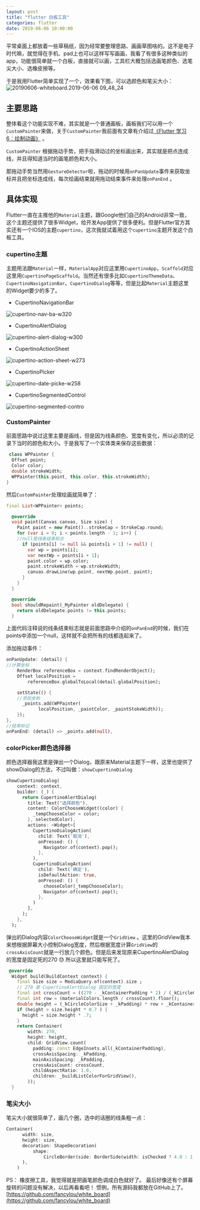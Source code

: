 ```yaml
---
layout: post
title: "flutter 白板工具"
categories: flutter
date: 2019-06-06 10:00:00
---
```


平常桌面上都放着一些草稿纸，因为经常要整理思路、画画草图啥的。这不是电子时代嘛，就觉得在手机、pad上也可以这样写写画画，我看了有很多这种类似的app，功能很简单就一个白板，直接就可以画，工具栏大概包括选画笔颜色、选笔尖大小、选橡皮擦等。

于是我用Flutter简单实现了一个，效果看下图，可以选颜色和笔尖大小：
![20190606-whiteboard.2019-06-06 09_48_24](http://img.muliba.net/2019-06-06-20190606-whiteboard.2019-06-06%2009_48_24.gif)



## 主要思路
整体看这个功能实现不难，其实就是一个普通画板，画板我们可以用一个`CustomPainter`来做，关于`CustomPainter`我前面有文章有介绍过[《Flutter 学习6：绘制动画》](http://www.muliba.net/flutter/2018/12/28/Flutter-%E5%AD%A6%E4%B9%A06-%E7%BB%98%E5%88%B6%E5%8A%A8%E7%94%BB.html)  。

`CustomPainter` 根据拖动手势，把手指滑动过的坐标画出来，其实就是把点连成线，并且得知道当时的画笔颜色和大小。

那拖动手势当然用`GestureDetector`啦，拖动的时候用`onPanUpdate`事件来获取坐标并且把坐标连成线，每次绘画结束就用拖动结束事件来处理`onPanEnd` 。

<!-- more -->

## 具体实现
Flutter一直在主推他的`Material`主题，跟Google他们自己的Android非常一致，这个主题还提供了很多Widget，给开发App提供了很多便利。但是Flutter官方其实还有一个IOS的主题`cupertino`，这次我就试着用这个`cupertino`主题开发这个白板工具。
### cupertino主题
主题用法跟`Material`一样，`MaterialApp`对应这里用`CupertinoApp`，`Scaffold`对应这里用`CupertinoPageScaffold`。当然还有很多比如`CupertinoThemeData`、`CupertinoNavigationBar`、`CupertinoDialog`等等，但是比起`Material`主题这里的Widget要少的多了。

* CupertinoNavigationBar

![cupertino-nav-ba-w320](http://img.muliba.net/2019-06-06-cupertino-nav-bar.png)
* CupertinoAlertDialog

![cupertino-alert-dialog-w300](http://img.muliba.net/2019-06-06-cupertino-alert-dialog.png)
* CupertinoActionSheet

![cupertino-action-sheet-w273](http://img.muliba.net/2019-06-06-cupertino-action-sheet.png)
* CupertinoPicker

![cupertino-date-picke-w258](http://img.muliba.net/2019-06-06-cupertino-date-picker.png)
* CupertinoSegmentedControl

![cupertino-segmented-contro](http://img.muliba.net/2019-06-06-cupertino-segmented-control.png)


### CustomPainter
前面思路中说过这里主要是画线，但是因为线条颜色、宽度有变化，所以必须的记录下当时的颜色和大小。于是我写了一个实体类来保存这些数据：

```dart
 class WPPainter {
  Offset point;
  Color color;
  double strokeWidth;
  WPPainter(this.point, this.color, this.strokeWidth);
}
```
然后`CustomPainter`处理绘画就简单了：

```dart
final List<WPPainter> points;

  @override
  void paint(Canvas canvas, Size size) {
    Paint paint = new Paint()..strokeCap = StrokeCap.round;
    for (var i = 0; i < points.length - 1; i++) {
    //null是线条结束标志
      if (points[i] != null && points[i + 1] != null) {
        var wp = points[i];
        var nextWp = points[i + 1];
        paint.color = wp.color;
        paint.strokeWidth = wp.strokeWidth;
        canvas.drawLine(wp.point, nextWp.point, paint);
      }
    }
  }

  @override
  bool shouldRepaint(_MyPainter oldDelegate) {
    return oldDelegate.points != this.points;
  }
```
上面代码注释说的线条结束标志就是前面思路中介绍的`onPanEnd`的时候，我们在points中添加一个null，这样就不会把所有的线都连起来了。

添加拖动事件：

```dart
onPanUpdate: (detail) {
//计算坐标
    RenderBox referenceBox = context.findRenderObject();
    Offset localPosition =
        referenceBox.globalToLocal(detail.globalPosition);

    setState(() {
    //添加坐标
      _points.add(WPPainter(
            localPosition, _paintColor, _paintStokeWidth));
    });
},
//结束标记
onPanEnd: (detail) => _points.add(null),
```
### colorPicker颜色选择器
颜色选择器我这里是弹出一个Dialog，跟原来Material主题下一样，这里也提供了showDialog的方法，不过叫做：`showCupertinoDialog`

```dart
showCupertinoDialog(
    context: context,
    builder: (_) {
      return CupertinoAlertDialog(
        title: Text("选择颜色"),
        content: ColorChooseWidget((color) {
          _tempChooseColor = color;
        }, selectedColor),
        actions: <Widget>[
          CupertinoDialogAction(
            child: Text('取消'),
            onPressed: () {
              Navigator.of(context).pop();
            },
          ),
          CupertinoDialogAction(
            child: Text('确定'),
            isDefaultAction: true,
            onPressed: () {
              chooseColor(_tempChooseColor);
              Navigator.of(context).pop();
            },
          )
        ],
      );
    },
  );
```

弹出的Dialog内容`ColorChooseWidget`就是一个`GridView` 。这里的GridView我本来想根据屏幕大小控制Dialog宽度，然后根据宽度计算`GridView`的`crossAxisCount`就是一行放几个颜色。但是后来发现原来CupertinoAlertDialog的宽度是固定死的270 😓 所以这里就只能写死了。

```dart
 @override
  Widget build(BuildContext context) {
    final Size size = MediaQuery.of(context).size ;
    // 270 是 CupertinoAlertDialog 固定的宽度
    final int crossCount = ((270 - _kContainerPadding * 2) / (_kCircleColorSize + _kPadding)).floor();
    final int row = (materialColors.length / crossCount).floor();
    double height = (_kCircleColorSize + _kPadding) * row + _kContainerPadding * 2;
    if (height > size.height * 0.7 ) {
      height = size.height * .7;
    }
    return Container(
        width: 270,
        height: height,
        child: GridView.count(
          padding: const EdgeInsets.all(_kContainerPadding),
          crossAxisSpacing: _kPadding,
          mainAxisSpacing: _kPadding,
          crossAxisCount: crossCount,
          childAspectRatio: 1.0,
          children: _buildListColorForGridView(),
        ));
  }
```




### 笔尖大小
笔尖大小就很简单了，画几个圈，选中的话圈的线条粗一点：

```dart
Container(
      width: size,
      height: size,
      decoration: ShapeDecoration(
          shape:
              CircleBorder(side: BorderSide(width: isChecked ? 4.0 : 1.0))
      ),
    )
```

PS：
橡皮擦工具，我觉得就是把画笔颜色调成白色就好了。
最后好像还有个屏幕旋转的问题没有解决，以后再看看吧！
惯例，所有源码我都放在GitHub上了。[https://github.com/fancylou/white_board](https://github.com/fancylou/white_board)